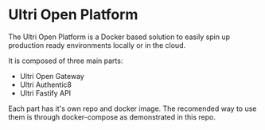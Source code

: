 # Ultri Open Platform

The Ultri Open Platform is a Docker based solution to easily spin up production ready environments locally or in the cloud.

It is composed of three main parts:

* Ultri Open Gateway
* Ultri Authentic8
* Ultri Fastify API

Each part has it's own repo and docker image. The recomended way to use them is through docker-compose as demonstrated in this repo.


